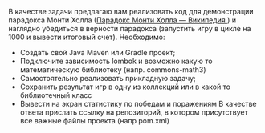 В качестве задачи предлагаю вам реализовать код для демонстрации парадокса Монти Холла ([Парадокс Монти Холла — Википедия ](https://ru.wikipedia.org/wiki/%D0%9F%D0%B0%D1%80%D0%B0%D0%B4%D0%BE%D0%BA%D1%81_%D0%9C%D0%BE%D0%BD%D1%82%D0%B8_%D0%A5%D0%BE%D0%BB%D0%BB%D0%B0)) и наглядно убедиться в верности парадокса (запустить игру в цикле на 1000 и вывести итоговый счет).
Необходимо:

* Создать свой Java Maven или Gradle проект;
* Подключите зависимость lombok и возможно какую то математическую библиотеку (напр. commons-math3)
* Самостоятельно реализовать прикладную задачу;
* Сохранить результат игр в одну из коллекций или в какой то библиотечный класс
* Вывести на экран статистику по победам и поражениям
В качестве ответа прислать ссылку на репозиторий, в котором присутствует все важные файлы проекта (напр pom.xml)